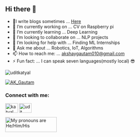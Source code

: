 ## Hi there 👋
<!--
**Gautam-flash/Gautam-flash** is a ✨ _special_ ✨ repository because its `README.md` (this file) appears on your GitHub profile.

Here are some ideas to get you started:
-->
- 🎉I write blogs sometimes ... [Here](https://akshaygautam010.wixsite.com/techdrop)
- 🔭 I’m currently working on ... CV on Raspberry pi
- 🌱 I’m currently learning ... Deep Learning
- 👯 I’m looking to collaborate on ... NLP projects
- 🤔 I’m looking for help with ... Finding ML Internships
- 💬 Ask me about ... Robotics, IoT, Algorithms
- 📫 How to reach me: ... akshaygautam010@gmail.com
- ⚡ Fun fact: ... I can speak seven languages(mostly local) 😎

<p align="left"> <img src="https://komarev.com/ghpvc/?username=Gautam-flash&label=Profile%20views&color=0e75b6&style=flat" alt="uditkatyal" /> </p>
<p align="left"> <a href="https://github.com/ryo-ma/github-profile-trophy"><img src="https://github-profile-trophy.vercel.app/?username=Gautam-flash" alt="AK_Gautam" /></a> </p>

<h3 align="left">Connect with me:</h3>
<p align="left">
<a href="https://twitter.com/Gautam_AK_" target="blank"><img align="center" src="https://raw.githubusercontent.com/rahuldkjain/github-profile-readme-generator/master/src/images/icons/Social/twitter.svg" alt="katyal_udit" height="30" width="40" /></a>
<a href="https://www.linkedin.com/in/akshay-kumar-gautam-880b361a5" target="blank"><img align="center" src="https://raw.githubusercontent.com/rahuldkjain/github-profile-readme-generator/master/src/images/icons/Social/linked-in-alt.svg" alt="udit katyal" height="30" width="40" /></a>
<!--<a href="https://instagram.com/udit_katyal_" target="blank"><img align="center" src="https://raw.githubusercontent.com/rahuldkjain/github-profile-readme-generator/master/src/images/icons/Social/instagram.svg" alt="udit_katyal_" height="30" width="40" /></a> -->
</p>

<a href="https://pronouns.vercel.app" title="Add pronouns to your own profile">
  <img src="https://pronouns.vercel.app/He/Him/His?gradient=windy" width="164" height="48" alt="My pronouns are He/Him/His">
</a>

<br/>

<!--<a href="https://twitter.com/Gautam_AK_"><img src="https://img.shields.io/badge/twitter-%231DA1F2.svg?&style=for-the-badge&logo=twitter&logoColor=white"></a>
<a href="https://scrapbook.hackclub.com/akshaygautam010"><img src="https://img.shields.io/badge/scrapbook-%23EC3750.svg?&style=for-the-badge&logo=hack-club&logoColor=white"></a> -->
